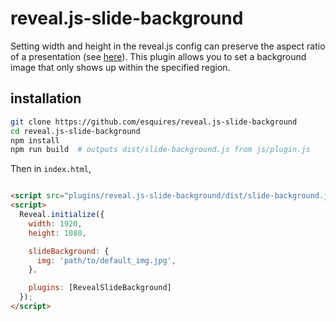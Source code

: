 # reveal.js-slide-background

Setting width and height in the reveal.js config can preserve the aspect ratio
of a presentation (see [here](https://revealjs.com/presentation-size/)).  This
plugin allows you to set a background image that only shows up within the
specified region.

## installation

```bash
git clone https://github.com/esquires/reveal.js-slide-background
cd reveal.js-slide-background
npm install
npm run build  # outputs dist/slide-background.js from js/plugin.js
```

Then in `index.html`,

```html

<script src="plugins/reveal.js-slide-background/dist/slide-background.js"></script>
<script>
  Reveal.initialize({
    width: 1920,
    height: 1080,

    slideBackground: {
      img: 'path/to/default_img.jpg',
    },

    plugins: [RevealSlideBackground]
  });
</script>
```
